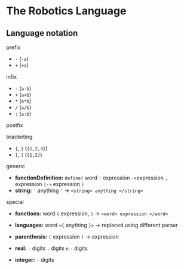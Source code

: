 # The Robotics Language


## Language notation

prefix
- `-` (`-a`)
- `+` (`+a`)

infix
- `-`  (`a-b`)
- `+`  (`a+b`)
- `*`  (`a*b`)
- `/`  (`a/b`)
- `:`  (`a:b`)

postfix


bracketing
- `{`, `}`   (`{1,2,3}`)
- `[`, `]`   (`[1,2]`)

generic
- **functionDefinition:** `define(` word `:` expression `->`expression `,` expression `|->` expression `)`
- **string:** `'` anything `'` -> `<string> anything </string>`



special
- **functions:** word `(` expression, `)` -> `<word> expression </word>`
- **languages:** word `<{` anything `}>` -> replaced using different parser

- **parenthesis:** `(` expression `)` -> expression
- **real:** `-` digits `.` digits `e`  `-` digits
- **integer:** `-` digits
